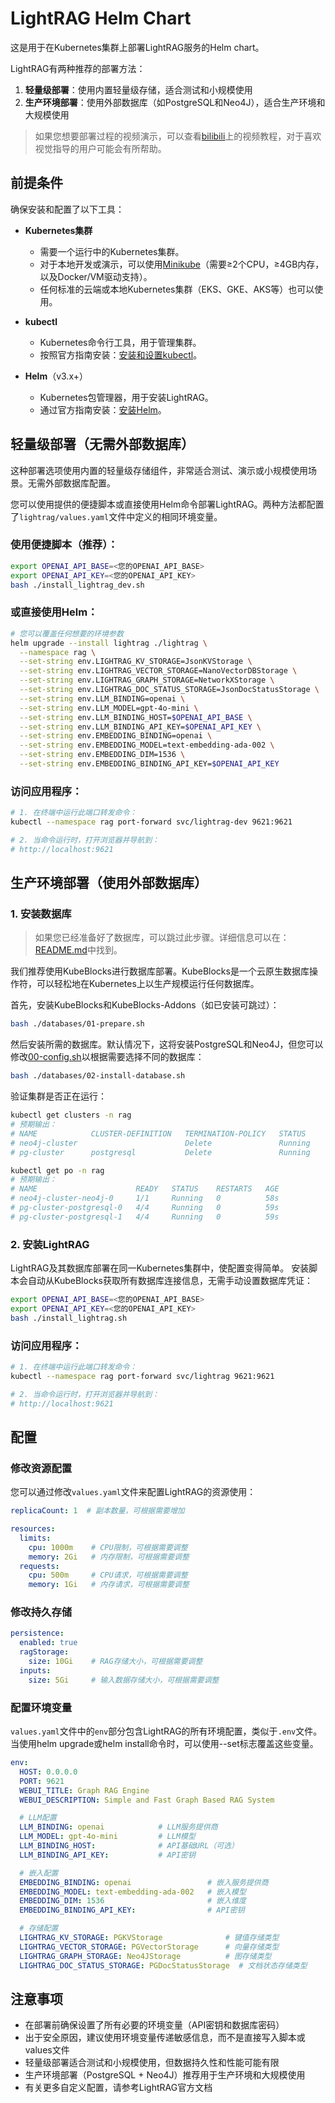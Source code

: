 # LightRAG Helm Chart

这是用于在Kubernetes集群上部署LightRAG服务的Helm chart。

LightRAG有两种推荐的部署方法：
1. **轻量级部署**：使用内置轻量级存储，适合测试和小规模使用
2. **生产环境部署**：使用外部数据库（如PostgreSQL和Neo4J），适合生产环境和大规模使用

> 如果您想要部署过程的视频演示，可以查看[bilibili](https://www.bilibili.com/video/BV1bUJazBEq2/)上的视频教程，对于喜欢视觉指导的用户可能会有所帮助。

## 前提条件

确保安装和配置了以下工具：

* **Kubernetes集群**
  * 需要一个运行中的Kubernetes集群。
  * 对于本地开发或演示，可以使用[Minikube](https://minikube.sigs.k8s.io/docs/start/)（需要≥2个CPU，≥4GB内存，以及Docker/VM驱动支持）。
  * 任何标准的云端或本地Kubernetes集群（EKS、GKE、AKS等）也可以使用。

* **kubectl**
  * Kubernetes命令行工具，用于管理集群。
  * 按照官方指南安装：[安装和设置kubectl](https://kubernetes.io/docs/tasks/tools/#kubectl)。

* **Helm**（v3.x+）
  * Kubernetes包管理器，用于安装LightRAG。
  * 通过官方指南安装：[安装Helm](https://helm.sh/docs/intro/install/)。

## 轻量级部署（无需外部数据库）

这种部署选项使用内置的轻量级存储组件，非常适合测试、演示或小规模使用场景。无需外部数据库配置。

您可以使用提供的便捷脚本或直接使用Helm命令部署LightRAG。两种方法都配置了`lightrag/values.yaml`文件中定义的相同环境变量。

### 使用便捷脚本（推荐）：

```bash
export OPENAI_API_BASE=<您的OPENAI_API_BASE>
export OPENAI_API_KEY=<您的OPENAI_API_KEY>
bash ./install_lightrag_dev.sh
```

### 或直接使用Helm：

```bash
# 您可以覆盖任何想要的环境参数
helm upgrade --install lightrag ./lightrag \
  --namespace rag \
  --set-string env.LIGHTRAG_KV_STORAGE=JsonKVStorage \
  --set-string env.LIGHTRAG_VECTOR_STORAGE=NanoVectorDBStorage \
  --set-string env.LIGHTRAG_GRAPH_STORAGE=NetworkXStorage \
  --set-string env.LIGHTRAG_DOC_STATUS_STORAGE=JsonDocStatusStorage \
  --set-string env.LLM_BINDING=openai \
  --set-string env.LLM_MODEL=gpt-4o-mini \
  --set-string env.LLM_BINDING_HOST=$OPENAI_API_BASE \
  --set-string env.LLM_BINDING_API_KEY=$OPENAI_API_KEY \
  --set-string env.EMBEDDING_BINDING=openai \
  --set-string env.EMBEDDING_MODEL=text-embedding-ada-002 \
  --set-string env.EMBEDDING_DIM=1536 \
  --set-string env.EMBEDDING_BINDING_API_KEY=$OPENAI_API_KEY
```

### 访问应用程序：

```bash
# 1. 在终端中运行此端口转发命令：
kubectl --namespace rag port-forward svc/lightrag-dev 9621:9621

# 2. 当命令运行时，打开浏览器并导航到：
# http://localhost:9621
```

## 生产环境部署（使用外部数据库）

### 1. 安装数据库
> 如果您已经准备好了数据库，可以跳过此步骤。详细信息可以在：[README.md](databases%2FREADME.md)中找到。

我们推荐使用KubeBlocks进行数据库部署。KubeBlocks是一个云原生数据库操作符，可以轻松地在Kubernetes上以生产规模运行任何数据库。

首先，安装KubeBlocks和KubeBlocks-Addons（如已安装可跳过）：
```bash
bash ./databases/01-prepare.sh
```

然后安装所需的数据库。默认情况下，这将安装PostgreSQL和Neo4J，但您可以修改[00-config.sh](databases%2F00-config.sh)以根据需要选择不同的数据库：
```bash
bash ./databases/02-install-database.sh
```

验证集群是否正在运行：
```bash
kubectl get clusters -n rag
# 预期输出：
# NAME            CLUSTER-DEFINITION   TERMINATION-POLICY   STATUS     AGE
# neo4j-cluster                        Delete               Running    39s
# pg-cluster      postgresql           Delete               Running    42s

kubectl get po -n rag
# 预期输出：
# NAME                      READY   STATUS    RESTARTS   AGE
# neo4j-cluster-neo4j-0     1/1     Running   0          58s
# pg-cluster-postgresql-0   4/4     Running   0          59s
# pg-cluster-postgresql-1   4/4     Running   0          59s
```

### 2. 安装LightRAG

LightRAG及其数据库部署在同一Kubernetes集群中，使配置变得简单。
安装脚本会自动从KubeBlocks获取所有数据库连接信息，无需手动设置数据库凭证：

```bash
export OPENAI_API_BASE=<您的OPENAI_API_BASE>
export OPENAI_API_KEY=<您的OPENAI_API_KEY>
bash ./install_lightrag.sh
```

### 访问应用程序：

```bash
# 1. 在终端中运行此端口转发命令：
kubectl --namespace rag port-forward svc/lightrag 9621:9621

# 2. 当命令运行时，打开浏览器并导航到：
# http://localhost:9621
```

## 配置

### 修改资源配置

您可以通过修改`values.yaml`文件来配置LightRAG的资源使用：

```yaml
replicaCount: 1  # 副本数量，可根据需要增加

resources:
  limits:
    cpu: 1000m    # CPU限制，可根据需要调整
    memory: 2Gi   # 内存限制，可根据需要调整
  requests:
    cpu: 500m     # CPU请求，可根据需要调整
    memory: 1Gi   # 内存请求，可根据需要调整
```

### 修改持久存储

```yaml
persistence:
  enabled: true
  ragStorage:
    size: 10Gi    # RAG存储大小，可根据需要调整
  inputs:
    size: 5Gi     # 输入数据存储大小，可根据需要调整
```

### 配置环境变量

`values.yaml`文件中的`env`部分包含LightRAG的所有环境配置，类似于`.env`文件。当使用helm upgrade或helm install命令时，可以使用--set标志覆盖这些变量。

```yaml
env:
  HOST: 0.0.0.0
  PORT: 9621
  WEBUI_TITLE: Graph RAG Engine
  WEBUI_DESCRIPTION: Simple and Fast Graph Based RAG System

  # LLM配置
  LLM_BINDING: openai            # LLM服务提供商
  LLM_MODEL: gpt-4o-mini         # LLM模型
  LLM_BINDING_HOST:              # API基础URL（可选）
  LLM_BINDING_API_KEY:           # API密钥

  # 嵌入配置
  EMBEDDING_BINDING: openai                 # 嵌入服务提供商
  EMBEDDING_MODEL: text-embedding-ada-002   # 嵌入模型
  EMBEDDING_DIM: 1536                       # 嵌入维度
  EMBEDDING_BINDING_API_KEY:                # API密钥

  # 存储配置
  LIGHTRAG_KV_STORAGE: PGKVStorage              # 键值存储类型
  LIGHTRAG_VECTOR_STORAGE: PGVectorStorage      # 向量存储类型
  LIGHTRAG_GRAPH_STORAGE: Neo4JStorage          # 图存储类型
  LIGHTRAG_DOC_STATUS_STORAGE: PGDocStatusStorage  # 文档状态存储类型
```

## 注意事项

- 在部署前确保设置了所有必要的环境变量（API密钥和数据库密码）
- 出于安全原因，建议使用环境变量传递敏感信息，而不是直接写入脚本或values文件
- 轻量级部署适合测试和小规模使用，但数据持久性和性能可能有限
- 生产环境部署（PostgreSQL + Neo4J）推荐用于生产环境和大规模使用
- 有关更多自定义配置，请参考LightRAG官方文档

